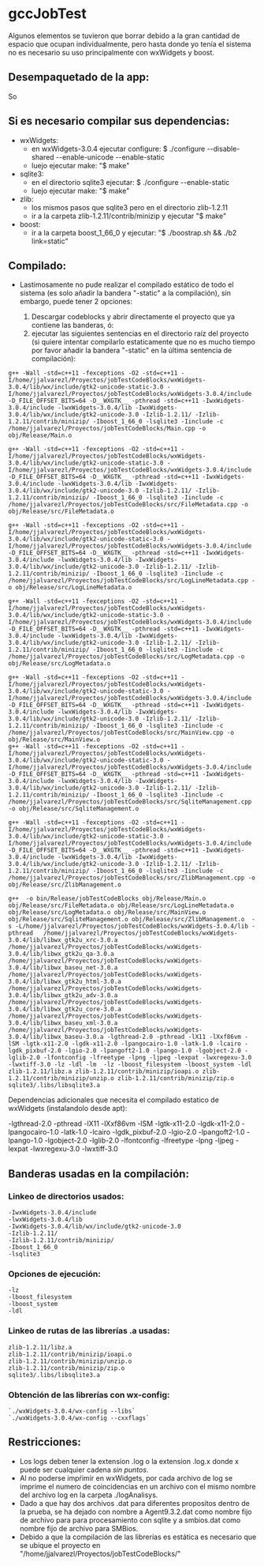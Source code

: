 # gccJobTest


Algunos elementos se tuvieron que borrar debido a la gran cantidad de espacio que ocupan individualmente, pero hasta donde yo tenía el sistema no es necesario su uso principalmente con wxWidgets y boost.

## Desempaquetado de la app:

So

## Si es necesario compilar sus dependencias:

* wxWidgets:
  * en wxWidgets-3.0.4 ejecutar configure: $ ./configure --disable-shared --enable-unicode --enable-static
  * luejo ejecutar make: "$ make"
* sqlite3:
  * en el directorio sqlite3 ejecutar: $ ./configure  --enable-static
  * luejo ejecutar make: "$ make"
* zlib:
  * los mismos pasos que sqlite3 pero en el directorio zlib-1.2.11
  * ir a la carpeta zlib-1.2.11/contrib/minizip y ejecutar "$ make"
* boost:
  * ir a la carpeta boost_1_66_0 y ejecutar: "$ ./boostrap.sh && ./b2 link=static"

## Compilado:

* Lastimosamente no pude realizar el compilado estático de todo el sistema (es solo añadir la bandera "-static" a la compilación), sin embargo, puede tener 2 opciones:

  1. Descargar codeblocks y abrir directamente el proyecto que ya contiene las banderas, ó:
  2. ejecutar las siguientes sentencias en el directorio raíz del proyecto (si quiere intentar compilarlo estaticamente que no es mucho tiempo por favor añadir la bandera "-static" en la última sentencia de compilación):

```
g++ -Wall -std=c++11 -fexceptions -O2 -std=c++11 -I/home/jjalvarezl/Proyectos/jobTestCodeBlocks/wxWidgets-3.0.4/lib/wx/include/gtk2-unicode-static-3.0 -I/home/jjalvarezl/Proyectos/jobTestCodeBlocks/wxWidgets-3.0.4/include -D_FILE_OFFSET_BITS=64 -D__WXGTK__ -pthread -std=c++11 -IwxWidgets-3.0.4/include -lwxWidgets-3.0.4/lib -IwxWidgets-3.0.4/lib/wx/include/gtk2-unicode-3.0 -Izlib-1.2.11/ -Izlib-1.2.11/contrib/minizip/ -Iboost_1_66_0 -lsqlite3 -Iinclude -c /home/jjalvarezl/Proyectos/jobTestCodeBlocks/Main.cpp -o obj/Release/Main.o

g++ -Wall -std=c++11 -fexceptions -O2 -std=c++11 -I/home/jjalvarezl/Proyectos/jobTestCodeBlocks/wxWidgets-3.0.4/lib/wx/include/gtk2-unicode-static-3.0 -I/home/jjalvarezl/Proyectos/jobTestCodeBlocks/wxWidgets-3.0.4/include -D_FILE_OFFSET_BITS=64 -D__WXGTK__ -pthread -std=c++11 -IwxWidgets-3.0.4/include -lwxWidgets-3.0.4/lib -IwxWidgets-3.0.4/lib/wx/include/gtk2-unicode-3.0 -Izlib-1.2.11/ -Izlib-1.2.11/contrib/minizip/ -Iboost_1_66_0 -lsqlite3 -Iinclude -c /home/jjalvarezl/Proyectos/jobTestCodeBlocks/src/FileMetadata.cpp -o obj/Release/src/FileMetadata.o

g++ -Wall -std=c++11 -fexceptions -O2 -std=c++11 -I/home/jjalvarezl/Proyectos/jobTestCodeBlocks/wxWidgets-3.0.4/lib/wx/include/gtk2-unicode-static-3.0 -I/home/jjalvarezl/Proyectos/jobTestCodeBlocks/wxWidgets-3.0.4/include -D_FILE_OFFSET_BITS=64 -D__WXGTK__ -pthread -std=c++11 -IwxWidgets-3.0.4/include -lwxWidgets-3.0.4/lib -IwxWidgets-3.0.4/lib/wx/include/gtk2-unicode-3.0 -Izlib-1.2.11/ -Izlib-1.2.11/contrib/minizip/ -Iboost_1_66_0 -lsqlite3 -Iinclude -c /home/jjalvarezl/Proyectos/jobTestCodeBlocks/src/LogLineMetadata.cpp -o obj/Release/src/LogLineMetadata.o

g++ -Wall -std=c++11 -fexceptions -O2 -std=c++11 -I/home/jjalvarezl/Proyectos/jobTestCodeBlocks/wxWidgets-3.0.4/lib/wx/include/gtk2-unicode-static-3.0 -I/home/jjalvarezl/Proyectos/jobTestCodeBlocks/wxWidgets-3.0.4/include -D_FILE_OFFSET_BITS=64 -D__WXGTK__ -pthread -std=c++11 -IwxWidgets-3.0.4/include -lwxWidgets-3.0.4/lib -IwxWidgets-3.0.4/lib/wx/include/gtk2-unicode-3.0 -Izlib-1.2.11/ -Izlib-1.2.11/contrib/minizip/ -Iboost_1_66_0 -lsqlite3 -Iinclude -c /home/jjalvarezl/Proyectos/jobTestCodeBlocks/src/LogMetadata.cpp -o obj/Release/src/LogMetadata.o

g++ -Wall -std=c++11 -fexceptions -O2 -std=c++11 -I/home/jjalvarezl/Proyectos/jobTestCodeBlocks/wxWidgets-3.0.4/lib/wx/include/gtk2-unicode-static-3.0 -I/home/jjalvarezl/Proyectos/jobTestCodeBlocks/wxWidgets-3.0.4/include -D_FILE_OFFSET_BITS=64 -D__WXGTK__ -pthread -std=c++11 -IwxWidgets-3.0.4/include -lwxWidgets-3.0.4/lib -IwxWidgets-3.0.4/lib/wx/include/gtk2-unicode-3.0 -Izlib-1.2.11/ -Izlib-1.2.11/contrib/minizip/ -Iboost_1_66_0 -lsqlite3 -Iinclude -c /home/jjalvarezl/Proyectos/jobTestCodeBlocks/src/MainView.cpp -o obj/Release/src/MainView.o
g++ -Wall -std=c++11 -fexceptions -O2 -std=c++11 -I/home/jjalvarezl/Proyectos/jobTestCodeBlocks/wxWidgets-3.0.4/lib/wx/include/gtk2-unicode-static-3.0 -I/home/jjalvarezl/Proyectos/jobTestCodeBlocks/wxWidgets-3.0.4/include -D_FILE_OFFSET_BITS=64 -D__WXGTK__ -pthread -std=c++11 -IwxWidgets-3.0.4/include -lwxWidgets-3.0.4/lib -IwxWidgets-3.0.4/lib/wx/include/gtk2-unicode-3.0 -Izlib-1.2.11/ -Izlib-1.2.11/contrib/minizip/ -Iboost_1_66_0 -lsqlite3 -Iinclude -c /home/jjalvarezl/Proyectos/jobTestCodeBlocks/src/SqliteManagement.cpp -o obj/Release/src/SqliteManagement.o

g++ -Wall -std=c++11 -fexceptions -O2 -std=c++11 -I/home/jjalvarezl/Proyectos/jobTestCodeBlocks/wxWidgets-3.0.4/lib/wx/include/gtk2-unicode-static-3.0 -I/home/jjalvarezl/Proyectos/jobTestCodeBlocks/wxWidgets-3.0.4/include -D_FILE_OFFSET_BITS=64 -D__WXGTK__ -pthread -std=c++11 -IwxWidgets-3.0.4/include -lwxWidgets-3.0.4/lib -IwxWidgets-3.0.4/lib/wx/include/gtk2-unicode-3.0 -Izlib-1.2.11/ -Izlib-1.2.11/contrib/minizip/ -Iboost_1_66_0 -lsqlite3 -Iinclude -c /home/jjalvarezl/Proyectos/jobTestCodeBlocks/src/ZlibManagement.cpp -o obj/Release/src/ZlibManagement.o

g++  -o bin/Release/jobTestCodeBlocks obj/Release/Main.o obj/Release/src/FileMetadata.o obj/Release/src/LogLineMetadata.o obj/Release/src/LogMetadata.o obj/Release/src/MainView.o obj/Release/src/SqliteManagement.o obj/Release/src/ZlibManagement.o  -s -L/home/jjalvarezl/Proyectos/jobTestCodeBlocks/wxWidgets-3.0.4/lib -pthread   /home/jjalvarezl/Proyectos/jobTestCodeBlocks/wxWidgets-3.0.4/lib/libwx_gtk2u_xrc-3.0.a /home/jjalvarezl/Proyectos/jobTestCodeBlocks/wxWidgets-3.0.4/lib/libwx_gtk2u_qa-3.0.a /home/jjalvarezl/Proyectos/jobTestCodeBlocks/wxWidgets-3.0.4/lib/libwx_baseu_net-3.0.a /home/jjalvarezl/Proyectos/jobTestCodeBlocks/wxWidgets-3.0.4/lib/libwx_gtk2u_html-3.0.a /home/jjalvarezl/Proyectos/jobTestCodeBlocks/wxWidgets-3.0.4/lib/libwx_gtk2u_adv-3.0.a /home/jjalvarezl/Proyectos/jobTestCodeBlocks/wxWidgets-3.0.4/lib/libwx_gtk2u_core-3.0.a /home/jjalvarezl/Proyectos/jobTestCodeBlocks/wxWidgets-3.0.4/lib/libwx_baseu_xml-3.0.a /home/jjalvarezl/Proyectos/jobTestCodeBlocks/wxWidgets-3.0.4/lib/libwx_baseu-3.0.a -lgthread-2.0 -pthread -lX11 -lXxf86vm -lSM -lgtk-x11-2.0 -lgdk-x11-2.0 -lpangocairo-1.0 -latk-1.0 -lcairo -lgdk_pixbuf-2.0 -lgio-2.0 -lpangoft2-1.0 -lpango-1.0 -lgobject-2.0 -lglib-2.0 -lfontconfig -lfreetype -lpng -ljpeg -lexpat -lwxregexu-3.0 -lwxtiff-3.0 -lz -ldl -lm  -lz -lboost_filesystem -lboost_system -ldl  zlib-1.2.11/libz.a zlib-1.2.11/contrib/minizip/ioapi.o zlib-1.2.11/contrib/minizip/unzip.o zlib-1.2.11/contrib/minizip/zip.o sqlite3/.libs/libsqlite3.a
```

Dependencias adicionales que necesita el compilado estatico de wxWidgets (instalandolo desde apt):

-lgthread-2.0
-pthread
-lX11
-lXxf86vm
-lSM
-lgtk-x11-2.0
-lgdk-x11-2.0
-lpangocairo-1.0
-latk-1.0
-lcairo
-lgdk_pixbuf-2.0
-lgio-2.0
-lpangoft2-1.0
-lpango-1.0
-lgobject-2.0
-lglib-2.0
-lfontconfig
-lfreetype
-lpng
-ljpeg
-lexpat
-lwxregexu-3.0
-lwxtiff-3.0

## Banderas usadas en la compilación:

### Linkeo de directorios usados:

```
-IwxWidgets-3.0.4/include
-lwxWidgets-3.0.4/lib
-IwxWidgets-3.0.4/lib/wx/include/gtk2-unicode-3.0
-Izlib-1.2.11/
-Izlib-1.2.11/contrib/minizip/
-Iboost_1_66_0
-lsqlite3
```
### Opciones de ejecución:

```
-lz
-lboost_filesystem
-lboost_system
-ldl
```

### Linkeo de rutas de las librerías .a usadas:
```
zlib-1.2.11/libz.a
zlib-1.2.11/contrib/minizip/ioapi.o
zlib-1.2.11/contrib/minizip/unzip.o
zlib-1.2.11/contrib/minizip/zip.o
sqlite3/.libs/libsqlite3.a
```

### Obtención de las librerías con wx-config:
```
`./wxWidgets-3.0.4/wx-config --libs`
`./wxWidgets-3.0.4/wx-config --cxxflags`
```


## Restricciones:

* Los logs deben tener la extension .log o la extension .log.x donde x puede ser cualquier cadena *sin puntos*.
* Al no poderse impŕimir en wxWidgets, por cada archivo de log se imprime el numero de coincidencias en un archivo con el mismo nombre del archivo log en la carpeta ./logAnalisys.
* Dado a que hay dos archivos .dat para diferentes propositos dentro de la prueba, se ha dejado con nombre a Agent9.3.2.dat como nombre fijo de archivo para para procesamiento con sqlite y a smbios.dat como nombre fijo de archivo para SMBios.
* Debido a que la compilación de las librerías es estática es necesario que se ubique el proyecto en "/home/jjalvarezl/Proyectos/jobTestCodeBlocks/"
